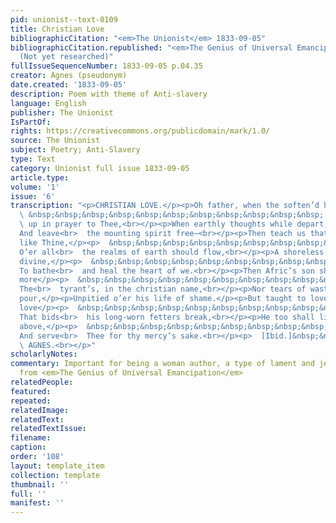 ```yaml
---
pid: unionist--text-0109
title: Christian Love
bibliographicCitation: "<em>The Unionist</em> 1833-09-05"
bibliographicCitation.republished: "<em>The Genius of Universal Emancipation</em>
  (Not yet researched)"
fullIssueSequenceNumber: 1833-09-05 p.04.35
creator: Agnes (pseudonym)
date.created: '1833-09-05'
description: Poem with theme of Anti-slavery
language: English
publisher: The Unionist
IsPartOf: 
rights: https://creativecommons.org/publicdomain/mark/1.0/
source: The Unionist
subject: Poetry; Anti-Slavery
type: Text
category: Unionist full issue 1833-09-05
article.type: 
volume: '1'
issue: '6'
transcription: "<p>CHRISTIAN LOVE.</p><p>Oh father, when the soften’d heart</p><p>
  \ &nbsp;&nbsp;&nbsp;&nbsp;&nbsp;&nbsp;&nbsp;&nbsp;&nbsp;&nbsp;&nbsp; Is lifted<br>
  \ up in prayer to Thee,<br></p><p>When earthly thoughts while depart,</p><p>  &nbsp;&nbsp;&nbsp;&nbsp;&nbsp;&nbsp;&nbsp;&nbsp;&nbsp;&nbsp;&nbsp;
  And leave<br>  the mounting spirit free—<br></p><p>Then teach us that our love,
  like Thine,</p><p>  &nbsp;&nbsp;&nbsp;&nbsp;&nbsp;&nbsp;&nbsp;&nbsp;&nbsp;&nbsp;&nbsp;
  O’er all<br>  the realms of earth should flow,<br></p><p>A shoreless stream, a flood
  divine,</p><p>  &nbsp;&nbsp;&nbsp;&nbsp;&nbsp;&nbsp;&nbsp;&nbsp;&nbsp;&nbsp;&nbsp;
  To bathe<br>  and heal the heart of we.<br></p><p>Then Afric’s son shall hear no
  more</p><p>  &nbsp;&nbsp;&nbsp;&nbsp;&nbsp;&nbsp;&nbsp;&nbsp;&nbsp;&nbsp;&nbsp;
  The<br>  tyrant’s, in the christian name,<br></p><p>Nor tears of wasting anguish
  pour,</p><p>Unpitied o’er his life of shame.</p><p>But taught to love Thee, by the
  love</p><p>  &nbsp;&nbsp;&nbsp;&nbsp;&nbsp;&nbsp;&nbsp;&nbsp;&nbsp;&nbsp;&nbsp;
  That bids<br>  his long-worn fetters break,<br></p><p>He too shall lift his soul
  above,</p><p>  &nbsp;&nbsp;&nbsp;&nbsp;&nbsp;&nbsp;&nbsp;&nbsp;&nbsp;&nbsp;&nbsp;
  And serve<br>  Thee for thy mercy’s sake.<br></p><p>  [Ibid.]&nbsp;&nbsp;&nbsp;&nbsp;&nbsp;&nbsp;&nbsp;&nbsp;&nbsp;&nbsp;&nbsp;&nbsp;&nbsp;&nbsp;&nbsp;&nbsp;&nbsp;&nbsp;&nbsp;&nbsp;&nbsp;&nbsp;&nbsp;&nbsp;&nbsp;&nbsp;&nbsp;&nbsp;&nbsp;&nbsp;&nbsp;&nbsp;&nbsp;&nbsp;&nbsp;&nbsp;&nbsp;&nbsp;&nbsp;&nbsp;&nbsp;&nbsp;&nbsp;&nbsp;&nbsp;&nbsp;&nbsp;&nbsp;&nbsp;&nbsp;&nbsp;&nbsp;&nbsp;&nbsp;&nbsp;&nbsp;&nbsp;&nbsp;&nbsp;&nbsp;&nbsp;<br>
  \ AGNES.<br></p>"
scholarlyNotes: 
commentary: Important for being a woman author, a type of lament and jeremiad, and
  from <em>The Genius of Universal Emancipation</em>
relatedPeople: 
featured: 
repeated: 
relatedImage: 
relatedText: 
relatedTextIssue: 
filename: 
caption: 
order: '108'
layout: template_item
collection: template
thumbnail: ''
full: ''
manifest: ''
---
```

